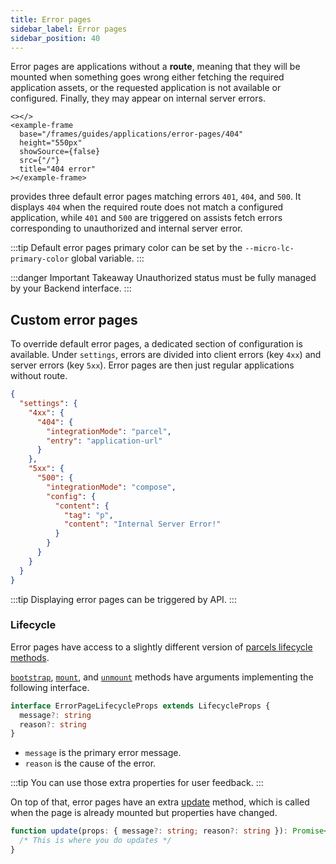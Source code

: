 ```yaml
---
title: Error pages
sidebar_label: Error pages
sidebar_position: 40
---
```


Error pages are applications without a **route**, meaning that they will be mounted when something goes wrong either
fetching the required application assets, or the requested application is not available or configured. Finally, they may
appear on internal server errors.

```mdx-code-block
<></>
<example-frame
  base="/frames/guides/applications/error-pages/404"
  height="550px"
  showSource={false}
  src={"/"}
  title="404 error"
></example-frame>
```

<micro-lc></micro-lc> provides three default error pages matching errors `401`, `404`, and `500`. It displays `404` when the required
route does not match a configured application, while `401` and `500` are triggered on assists fetch errors corresponding
to unauthorized and internal server error.

:::tip
Default error pages primary color can be set by the `--micro-lc-primary-color` global variable.
:::

:::danger Important Takeaway
Unauthorized status must be fully managed by your Backend interface.
:::

## Custom error pages

To override default error pages, a dedicated section of <micro-lc></micro-lc> configuration is available. Under `settings`, errors
are divided into client errors (key `4xx`) and server errors (key `5xx`). Error pages are then just regular applications
without route.

```json title=micro-lc.config.json
{
  "settings": {
    "4xx": {
      "404": {
        "integrationMode": "parcel",
        "entry": "application-url"
      }
    },
    "5xx": {
      "500": {
        "integrationMode": "compose",
        "config": {
          "content": {
            "tag": "p",
            "content": "Internal Server Error!"
          }
        }
      }
    }
  }
}
```

:::tip
Displaying error pages can be triggered by <micro-lc></micro-lc> API.
:::

### Lifecycle

Error pages have access to a slightly different version of [parcels lifecycle methods](./parcels.md#lifecycle-methods).

[`bootstrap`](./parcels.md#bootstrap), [`mount`](./parcels.md#mount), and [`unmount`](./parcels.md#unmount) methods
have arguments implementing the following interface.

```typescript
interface ErrorPageLifecycleProps extends LifecycleProps {
  message?: string
  reason?: string
}
```

* `message` is the primary error message.
* `reason` is the cause of the error.

:::tip
You can use those extra properties for user feedback.
:::

On top of that, error pages have an extra [update](./parcels.md#update) method, which is called when the page is already
mounted but properties have changed.

```typescript
function update(props: { message?: string; reason?: string }): Promise<null> {
  /* This is where you do updates */
}
```
